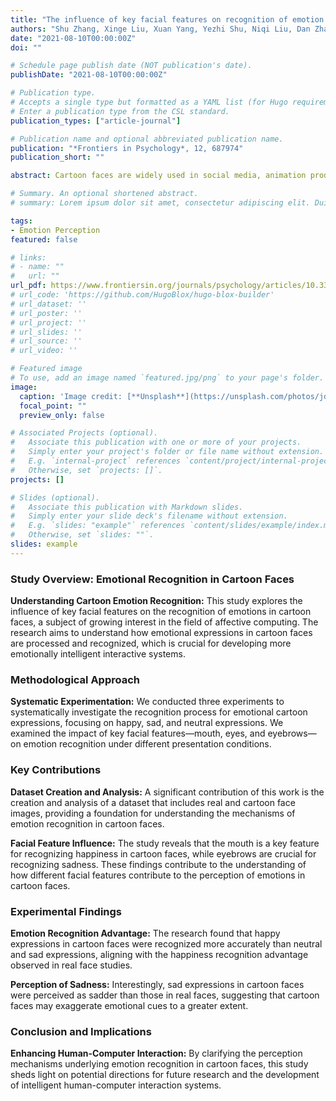```yaml
---
title: "The influence of key facial features on recognition of emotion in cartoon faces"
authors: "Shu Zhang, Xinge Liu, Xuan Yang, Yezhi Shu, Niqi Liu, Dan Zhang, and Yong-Jin Liu"
date: "2021-08-10T00:00:00Z"
doi: ""

# Schedule page publish date (NOT publication's date).
publishDate: "2021-08-10T00:00:00Z"

# Publication type.
# Accepts a single type but formatted as a YAML list (for Hugo requirements).
# Enter a publication type from the CSL standard.
publication_types: ["article-journal"]

# Publication name and optional abbreviated publication name.
publication: "*Frontiers in Psychology*, 12, 687974"
publication_short: ""

abstract: Cartoon faces are widely used in social media, animation production, and social robots because of their attractive ability to convey different emotional information. Despite their popular applications, the mechanisms of recognizing emotional expressions in cartoon faces are still unclear. Therefore, three experiments were conducted in this study to systematically explore a recognition process for emotional cartoon expressions (happy, sad, and neutral) and to examine the influence of key facial features (mouth, eyes, and eyebrows) on emotion recognition. Across the experiments, three presentation conditions were employed: (1) a full face; (2) individual feature only (with two other features concealed); and (3) one feature concealed with two other features presented. The cartoon face images used in this study were converted from a set of real faces acted by Chinese posers, and the observers were Chinese. The results show that happy cartoon expressions were recognized more accurately than neutral and sad expressions, which was consistent with the happiness recognition advantage revealed in real face studies. Compared with real facial expressions, sad cartoon expressions were perceived as sadder, and happy cartoon expressions were perceived as less happy, regardless of whether full-face or single facial features were viewed. For cartoon faces, the mouth was demonstrated to be a feature that is sufficient and necessary for the recognition of happiness, and the eyebrows were sufficient and necessary for the recognition of sadness. This study helps to clarify the perception mechanism underlying emotion recognition in cartoon faces and sheds some light on directions for future research on intelligent human-computer interactions.

# Summary. An optional shortened abstract.
# summary: Lorem ipsum dolor sit amet, consectetur adipiscing elit. Duis posuere tellus ac convallis placerat. Proin tincidunt magna sed ex sollicitudin condimentum.

tags:
- Emotion Perception
featured: false

# links:
# - name: ""
#   url: ""
url_pdf: https://www.frontiersin.org/journals/psychology/articles/10.3389/fpsyg.2021.687974/pdf
# url_code: 'https://github.com/HugoBlox/hugo-blox-builder'
# url_dataset: ''
# url_poster: ''
# url_project: ''
# url_slides: ''
# url_source: ''
# url_video: ''

# Featured image
# To use, add an image named `featured.jpg/png` to your page's folder. 
image:
  caption: 'Image credit: [**Unsplash**](https://unsplash.com/photos/jdD8gXaTZsc)'
  focal_point: ""
  preview_only: false

# Associated Projects (optional).
#   Associate this publication with one or more of your projects.
#   Simply enter your project's folder or file name without extension.
#   E.g. `internal-project` references `content/project/internal-project/index.md`.
#   Otherwise, set `projects: []`.
projects: []

# Slides (optional).
#   Associate this publication with Markdown slides.
#   Simply enter your slide deck's filename without extension.
#   E.g. `slides: "example"` references `content/slides/example/index.md`.
#   Otherwise, set `slides: ""`.
slides: example
---
```


### Study Overview: Emotional Recognition in Cartoon Faces

**Understanding Cartoon Emotion Recognition:** This study explores the influence of key facial features on the recognition of emotions in cartoon faces, a subject of growing interest in the field of affective computing. The research aims to understand how emotional expressions in cartoon faces are processed and recognized, which is crucial for developing more emotionally intelligent interactive systems.

### Methodological Approach

**Systematic Experimentation:** We conducted three experiments to systematically investigate the recognition process for emotional cartoon expressions, focusing on happy, sad, and neutral expressions. We examined the impact of key facial features—mouth, eyes, and eyebrows—on emotion recognition under different presentation conditions.

### Key Contributions

**Dataset Creation and Analysis:** A significant contribution of this work is the creation and analysis of a dataset that includes real and cartoon face images, providing a foundation for understanding the mechanisms of emotion recognition in cartoon faces.

**Facial Feature Influence:** The study reveals that the mouth is a key feature for recognizing happiness in cartoon faces, while eyebrows are crucial for recognizing sadness. These findings contribute to the understanding of how different facial features contribute to the perception of emotions in cartoon faces.

### Experimental Findings

**Emotion Recognition Advantage:** The research found that happy expressions in cartoon faces were recognized more accurately than neutral and sad expressions, aligning with the happiness recognition advantage observed in real face studies.

**Perception of Sadness:** Interestingly, sad expressions in cartoon faces were perceived as sadder than those in real faces, suggesting that cartoon faces may exaggerate emotional cues to a greater extent.

### Conclusion and Implications

**Enhancing Human-Computer Interaction:** By clarifying the perception mechanisms underlying emotion recognition in cartoon faces, this study sheds light on potential directions for future research and the development of intelligent human-computer interaction systems.
